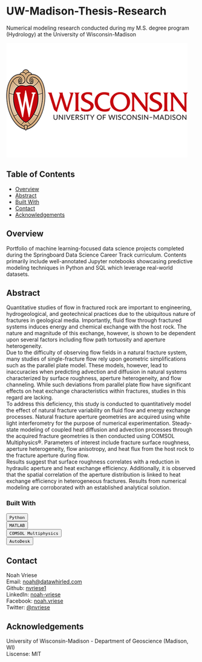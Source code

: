 # UW-Madison-Thesis-Research
Numerical modeling research conducted during my M.S. degree program (Hydrology) at the University of Wisconsin-Madison

![UW-Madison Logo](/Assets/UW_logo.jpg)

## Table of Contents

- [Overview](#overview)
- [Abstract](#abstract)
- [Built With](#built-with)
- [Contact](#contact)
- [Acknowledgements](#acknowledgements)

## Overview

Portfolio of machine learning-focused data science projects completed during the Springboard Data Science Career Track curriculum. 
Contents primarily include well-annotated Jupyter notebooks showcasing predictive modeling techniques in Python and SQL which leverage real-world datasets. 

## Abstract

  Quantitative studies of flow in fractured rock are important to engineering, hydrogeological, and geotechnical practices due to the ubiquitous nature of fractures in geological media. Importantly, fluid flow through fractured systems induces energy and chemical exchange with the host rock. The nature and magnitude of this exchange, however, is shown to be dependent upon several factors including flow path tortuosity and aperture heterogeneity.<br />
   Due to the difficulty of observing flow fields in a natural fracture system, many studies of single-fracture flow rely upon geometric simplifications such as the parallel plate model. These models, however, lead to inaccuracies when predicting advection and diffusion in natural systems characterized by surface roughness, aperture heterogeneity, and flow channeling. While such deviations from parallel plate flow have significant effects on heat exchange characteristics within fractures, studies in this regard are lacking. <br />
   To address this deficiency, this study is conducted to quantitatively model the effect of natural fracture variability on fluid flow and energy exchange processes. Natural fracture aperture geometries are acquired using white light interferometry for the purpose of numerical experimentation. Steady-state modeling of coupled heat diffusion and advection processes through the acquired fracture geometries is then conducted using COMSOL Multiphysics®. Parameters of interest include fracture surface roughness, aperture heterogeneity, flow anisotropy, and heat flux from the host rock to the fracture aperture during flow. <br />
   Results suggest that surface roughness correlates with a reduction in hydraulic aperture and heat exchange efficiency. Additionally, it is observed that the spatial correlation of the aperture distribution is linked to heat exchange efficiency in heterogeneous fractures. Results from numerical modeling are corroborated with an established analytical solution.


### Built With

<a><button name="button">`Python`</button></a> <br />
<a><button name="button">`MATLAB`</button></a> <br />
<a><button name="button">`COMSOL Multiphysics`</button></a> <br />
<a><button name="button">`AutoDesk`</button></a> <br />

## Contact

Noah Vriese<br />
Email: noah@datawhirled.com<br />
Github: [nvriese1](https://github.com/nvriese1)<br />
LinkedIn: [noah-vriese](https://www.linkedin.com/in/noah-vriese/)<br />
Facebook: [noah.vriese](https://www.facebook.com/noah.vriese)<br />
Twitter: [@nvriese](https://twitter.com/nvriese)<br />

## Acknowledgements

University of Wisconsin-Madison - Department of Geoscience (Madison, WI)<br />
Liscense: MIT
